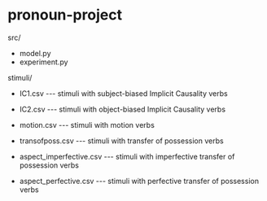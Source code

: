 # pronoun-project

src/
- model.py
- experiment.py

stimuli/
- IC1.csv 
--- stimuli with subject-biased Implicit Causality verbs

- IC2.csv 
--- stimuli with object-biased Implicit Causality verbs

- motion.csv 
--- stimuli with motion verbs

- transofposs.csv
--- stimuli with transfer of possession verbs 

- aspect_imperfective.csv
--- stimuli with imperfective transfer of possession verbs

- aspect_perfective.csv
--- stimuli with perfective transfer of possession verbs

